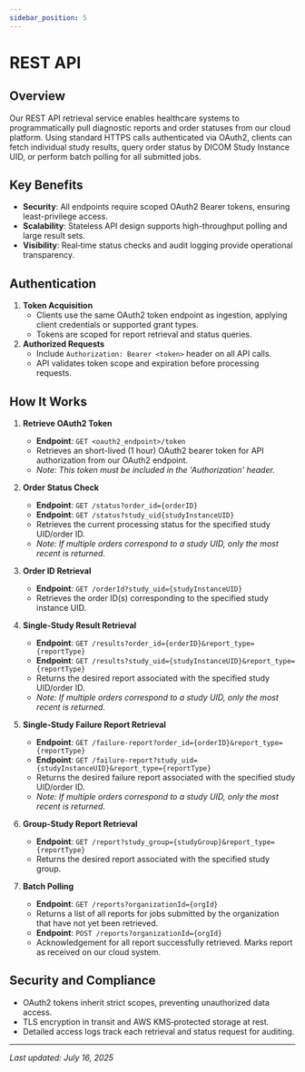 ```yaml
---
sidebar_position: 5
---
```


# REST API

## Overview

Our REST API retrieval service enables healthcare systems to programmatically pull diagnostic reports and order statuses from our cloud platform. Using standard HTTPS calls authenticated via OAuth2, clients can fetch individual study results, query order status by DICOM Study Instance UID, or perform batch polling for all submitted jobs.

## Key Benefits

- **Security**: All endpoints require scoped OAuth2 Bearer tokens, ensuring least-privilege access.
- **Scalability**: Stateless API design supports high-throughput polling and large result sets.
- **Visibility**: Real‑time status checks and audit logging provide operational transparency.

## Authentication

1. **Token Acquisition**
   - Clients use the same OAuth2 token endpoint as ingestion, applying client credentials or supported grant types.
   - Tokens are scoped for report retrieval and status queries.
2. **Authorized Requests**
   - Include `Authorization: Bearer <token>` header on all API calls.
   - API validates token scope and expiration before processing requests.

## How It Works

1. **Retrieve OAuth2 Token**

   - **Endpoint**: `GET <oauth2_endpoint>/token`
   - Retrieves an short-lived (1 hour) OAuth2 bearer token for API authorization from our OAuth2 endpoint.
   - _Note: This token must be included in the 'Authorization' header._

2. **Order Status Check**
   - **Endpoint**: `GET /status?order_id={orderID}`
   - **Endpoint**: `GET /status?study_uid{studyInstanceUID}`
   - Retrieves the current processing status for the specified study UID/order ID.
   - _Note: If multiple orders correspond to a study UID, only the most recent is returned._
3. **Order ID Retrieval**
   - **Endpoint**: `GET /orderId?study_uid={studyInstanceUID}`
   - Retrieves the order ID(s) corresponding to the specified study instance UID.
4. **Single-Study Result Retrieval**
   - **Endpoint**: `GET /results?order_id={orderID}&report_type={reportType}`
   - **Endpoint**: `GET /results?study_uid={studyInstanceUID}&report_type={reportType}`
   - Returns the desired report associated with the specified study UID/order ID.
   - _Note: If multiple orders correspond to a study UID, only the most recent is returned._
5. **Single-Study Failure Report Retrieval**
   - **Endpoint**: `GET /failure-report?order_id={orderID}&report_type={reportType}`
   - **Endpoint**: `GET /failure-report?study_uid={studyInstanceUID}&report_type={reportType}`
   - Returns the desired failure report associated with the specified study UID/order ID.
   - _Note: If multiple orders correspond to a study UID, only the most recent is returned._
6. **Group-Study Report Retrieval**
   - **Endpoint**: `GET /report?study_group={studyGroup}&report_type={reportType}`
   - Returns the desired report associated with the specified study group.
7. **Batch Polling**
   - **Endpoint**: `GET /reports?organizationId={orgId}`
   - Returns a list of all reports for jobs submitted by the organization that have not yet been retrieved.
   - **Endpoint**: `POST /reports?organizationId={orgId}`
   - Acknowledgement for all report successfully retrieved. Marks report as received on our cloud system.

## Security and Compliance

- OAuth2 tokens inherit strict scopes, preventing unauthorized data access.
- TLS encryption in transit and AWS KMS‑protected storage at rest.
- Detailed access logs track each retrieval and status request for auditing.

---

_Last updated: July 16, 2025_
